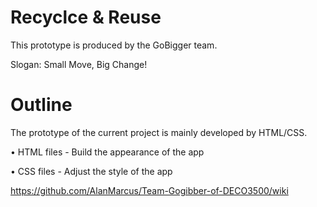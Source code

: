 # Recyclce & Reuse
This prototype is produced by the GoBigger team.

Slogan: Small Move, Big Change!

# Outline
The prototype of the current project is mainly developed by HTML/CSS.

• HTML files - Build the appearance of the app

• CSS files - Adjust the style of the app

https://github.com/AlanMarcus/Team-Gogibber-of-DECO3500/wiki
